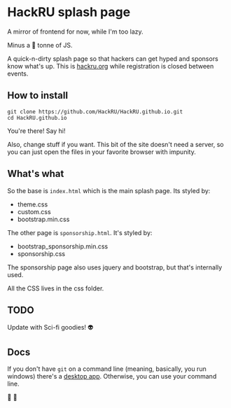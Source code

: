 # HackRU splash page

A mirror of frontend for now, while I'm too lazy.

Minus a :poop: tonne of JS.

A quick-n-dirty splash page so that hackers can get hyped and sponsors know what's up.
This is [hackru.org](hackru.org) while registration is closed between events.

## How to install

```
git clone https://github.com/HackRU/HackRU.github.io.git
cd HackRU.github.io
```

You're there! Say hi!

Also, change stuff if you want.
This bit of the site doesn't need a server, so you can just open the files in your
favorite browser with impunity.

## What's what

So the base is `index.html` which is the main splash page.
Its styled by:
 - theme.css
 - custom.css
 - bootstrap.min.css

The other page is `sponsorship.html`. It's styled by:
 - bootstrap_sponsorship.min.css
 - sponsorship.css

The sponsorship page also uses jquery and bootstrap,
but that's internally used.

All the CSS lives in the css folder.

## TODO

Update with Sci-fi goodies! :alien:

## Docs

If you don't have `git` on a command line (meaning, basically, you run windows)
there's a [desktop app](https://desktop.github.com/). Otherwise, you can use
your command line.

:tada: :sparkling_heart:
